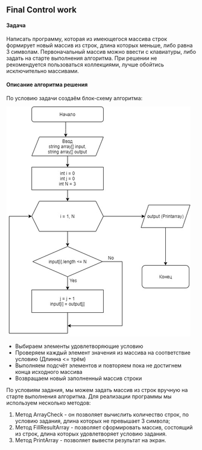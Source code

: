 ## __Final Control work__

#### Задача

Написать программу, которая из имеющегося массива строк формирует новый массив из строк, длина которых меньше, либо равна 3 символам. Первоначальный массив можно ввести с клавиатуры, либо задать на старте выполнения алгоритма. При решении не рекомендуется пользоваться коллекциями, лучше обойтись исключительно массивами.

#### Описание алгоритма решения

По условию задачи создаём блок-схему алгоритма:

![Массив](./array[].jpg)

* Выбираем элементы удовлетворяющие условию
* Проверяем каждый элемент значения из массива на соответствие условию (Длинна <= трём)
* Выполняем подсчёт элементов и повторяем пока не достигнем конца исходного массива
* Возвращаем новый заполненный массив строки

По условиям задания, мы можем задать массив из строк вручную на старте выполнения алгоритма. Для реализации программы мы используем несколько методов:

1. Метод ArrayCheck - он позволяет вычислить количество строк, по условию задания, длина которых не превышает 3 символа;
2. Метод FillResultArray - позволяет сформировать массив, состоящий из строк, длина которых удовлетворяет условию задания.
3. Метод PrintArray - позволяет вывести результат на экран.
